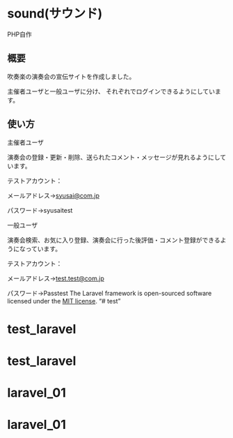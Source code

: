 # sound(サウンド)
PHP自作

## 概要
吹奏楽の演奏会の宣伝サイトを作成しました。

主催者ユーザと一般ユーザに分け、
それぞれでログインできるようにしています。



## 使い方
主催者ユーザ

演奏会の登録・更新・削除、送られたコメント・メッセージが見れるようにしています。

テストアカウント：

メールアドレス→syusai@com.jp

パスワード→syusaitest

一般ユーザ

演奏会検索、お気に入り登録、演奏会に行った後評価・コメント登録ができるようになっています。

テストアカウント：

メールアドレス→test.test@com.jp

パスワード→Passtest
The Laravel framework is open-sourced software licensed under the [MIT license](https://opensource.org/licenses/MIT).
“# test”
# test_laravel
# test_laravel
# laravel_01
# laravel_01
